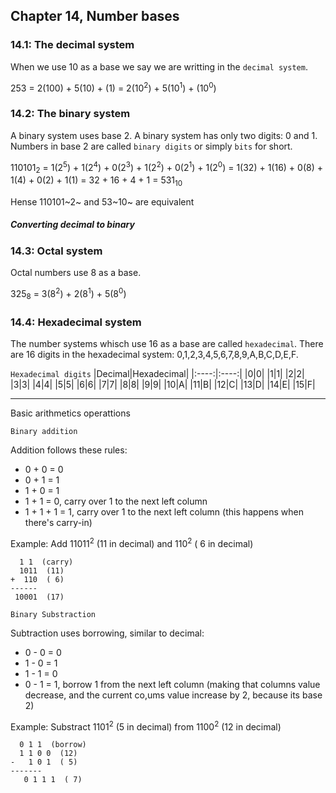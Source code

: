 ## Chapter 14, Number bases

### 14.1: The decimal system

When we use 10 as a base we say we are writting in the `decimal system`.

253 = 2(100) + 5(10) + (1)
= 2(10<sup>2</sup>) + 5(10<sup>1</sup>) + (10<sup>0</sup>)

### 14.2: The binary system

A binary system uses base 2. A binary system has only two digits: 0 and 1. Numbers in base 2 are called `binary digits` or simply `bits` for short.

110101<sub>2</sub> = 1(2<sup>5</sup>) + 1(2<sup>4</sup>) + 0(2<sup>3</sup>) + 1(2<sup>2</sup>) + 0(2<sup>1</sup>) + 1(2<sup>0</sup>)
= 1(32) + 1(16) + 0(8) + 1(4) + 0(2) + 1(1)
= 32 + 16 + 4 + 1
= 531<sub>10</sub>

Hense 110101~2~ and 53~10~ are equivalent

<h5>Converting decimal to binary</h5>

### 14.3: Octal system

Octal numbers use 8 as a base.

325<sub>8</sub> = 3(8<sup>2</sup>) + 2(8<sup>1</sup>) + 5(8<sup>0</sup>)


### 14.4: Hexadecimal system

The number systems whisch use 16 as a base are called `hexadecimal`. There are 16 digits in the hexadecimal system: 0,1,2,3,4,5,6,7,8,9,A,B,C,D,E,F.

`Hexadecimal digits`
|Decimal|Hexadecimal|
|:----:|:----:|
|0|0|
|1|1|
|2|2|
|3|3|
|4|4|
|5|5|
|6|6|
|7|7|
|8|8|
|9|9|
|10|A|
|11|B|
|12|C|
|13|D|
|14|E|
|15|F|


------ 

Basic arithmetics operattions

`Binary addition`

Addition follows these rules:
- 0 + 0 = 0
- 0 + 1 = 1
- 1 + 0 = 1
- 1 + 1 = 0, carry over 1 to the next left column
- 1 + 1 + 1 = 1, carry over 1 to the next left column (this happens when there's carry-in)

Example: Add 11011<sup>2</sup> (11 in decimal) and 110<sup>2</sup> ( 6 in decimal)

```
  1 1  (carry)
  1011  (11)
+  110  ( 6)
------
 10001  (17)
```

`Binary Substraction`

Subtraction uses borrowing, similar to decimal:

- 0 - 0 = 0
- 1 - 0 = 1
- 1 - 1 = 0
- 0 - 1 = 1, borrow 1 from the next left column (making that columns value decrease, and the current co,ums value increase by 2, because its base 2)

Example: Substract 1101<sup>2</sup> (5 in decimal) from 1100<sup>2</sup> (12 in decimal)

```
  0 1 1  (borrow)
  1 1 0 0  (12)
-   1 0 1  ( 5)
-------
   0 1 1 1  ( 7)
```


